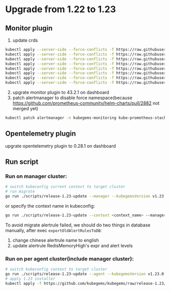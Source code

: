 # Upgrade from 1.22 to 1.23

## Monitor plugin
1. update crds
```bash
kubectl apply --server-side --force-conflicts -f https://raw.githubusercontent.com/prometheus-operator/prometheus-operator/v0.61.1/example/prometheus-operator-crd/monitoring.coreos.com_alertmanagerconfigs.yaml
kubectl apply --server-side --force-conflicts -f https://raw.githubusercontent.com/prometheus-operator/prometheus-operator/v0.61.1/example/prometheus-operator-crd/monitoring.coreos.com_alertmanagers.yaml
kubectl apply --server-side --force-conflicts -f https://raw.githubusercontent.com/prometheus-operator/prometheus-operator/v0.61.1/example/prometheus-operator-crd/monitoring.coreos.com_podmonitors.yaml
kubectl apply --server-side --force-conflicts -f https://raw.githubusercontent.com/prometheus-operator/prometheus-operator/v0.61.1/example/prometheus-operator-crd/monitoring.coreos.com_probes.yaml
kubectl apply --server-side --force-conflicts -f https://raw.githubusercontent.com/prometheus-operator/prometheus-operator/v0.61.1/example/prometheus-operator-crd/monitoring.coreos.com_prometheuses.yaml
kubectl apply --server-side --force-conflicts -f https://raw.githubusercontent.com/prometheus-operator/prometheus-operator/v0.61.1/example/prometheus-operator-crd/monitoring.coreos.com_prometheusrules.yaml
kubectl apply --server-side --force-conflicts -f https://raw.githubusercontent.com/prometheus-operator/prometheus-operator/v0.61.1/example/prometheus-operator-crd/monitoring.coreos.com_servicemonitors.yaml
kubectl apply --server-side --force-conflicts -f https://raw.githubusercontent.com/prometheus-operator/prometheus-operator/v0.61.1/example/prometheus-operator-crd/monitoring.coreos.com_thanosrulers.yaml
```
2. upgrate monitor plugin to 43.2.1 on dashboard
3. patch alertmanager to disable force namespace(because https://github.com/prometheus-community/helm-charts/pull/2882 not merged yet)
```bash
kubectl patch alertmanager -n kubegems-monitoring kube-prometheus-stack-alertmanager --type merge -p '{"spec": {"alertmanagerConfigMatcherStrategy": {"type":"None"}}}'
```

## Opentelemetry plugin
upgrate opentelemetry plugin to 0.28.1 on dashboard

## Run script

### Run on manager cluster:

```sh
# switch kubeconfig current context to target cluster
# run migrate
go run ./scripts/release-1.23-update --manager --kubegemsVersion v1.23.0[-xxx]
```

or specify the context name in kubeconfig:

```sh
go run ./scripts/release-1.23-update --context <context_name> --manager --kubegemsVersion v1.23.0[-xxx]
```

To avoid migrate alertrule failed, we should do two things in database manually, after exec `exportOldAlertRulesToDB`:
1. change chinese alertrule name to english
2. update alertrule RedisMemoryHigh's expr and alert levels

### Run on per agent cluster(include manager cluster):

```sh
# switch kubeconfig context to target cluster
go run ./scripts/release-1.23-update --agent --kubegemsVersion v1.23.0[-xxx]
# apply 1.23 installer
kubectl apply -f https://github.com/kubegems/kubegems/raw/release-1.23/deploy/installer.yaml
```
